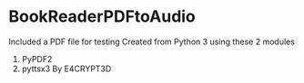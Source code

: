 # BookReaderPDFtoAudio
Included a PDF file for testing
Created from Python 3 using these 2 modules
1. PyPDF2
2. pyttsx3
By E4CRYPT3D
